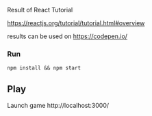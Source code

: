 Result of React Tutorial

https://reactjs.org/tutorial/tutorial.html#overview

results can be used on https://codepen.io/


### Run

`npm install && npm start` 

## Play

Launch game http://localhost:3000/
